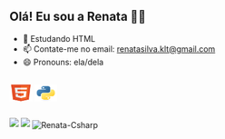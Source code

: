 ## Olá! Eu sou a Renata 👩‍💻



- 🌱 Estudando HTML
- 📫 Contate-me no email: renatasilva.klt@gmail.com
- 😄 Pronouns: ela/dela

<div style="display: inline_block"><br>

  <img align="center" alt="Rafa-HTML" height="30" width="40" src="https://raw.githubusercontent.com/devicons/devicon/master/icons/html5/html5-original.svg">
  <img align="center" alt="Rafa-Python" height="30" width="40" src="https://raw.githubusercontent.com/devicons/devicon/master/icons/python/python-original.svg">
</div>

##
<div>
  <a href = "mailto:renatasilva.klt@gmail.com"><img src="https://img.shields.io/badge/-Gmail-%23333?style=for-the-badge&logo=gmail&logoColor=white" target="_blank"></a>
  <a href="https://www.linkedin.com/in/paula-renatadasilva/?utm_source=share&utm_campaign=share_via&utm_content=profile&utm_medium=ios_app" target="_blank"><img src="https://img.shields.io/badge/-LinkedIn-%230077B5?style=for-the-badge&logo=linkedin&logoColor=white" target="_blank"></a> 
  <img align= "center" alt="Renata-Csharp" height="100" widht="100" src="https://i.picasion.com/pic92/88569cf5c15611e50d5538adee0206f2.gif">
  </div>
